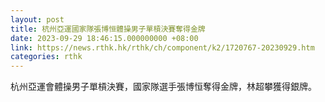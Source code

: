 ```yaml
---
layout: post
title: 杭州亞運國家隊張博恒體操男子單槓決賽奪得金牌
date: 2023-09-29 18:46:15.000000000 +08:00
link: https://news.rthk.hk/rthk/ch/component/k2/1720767-20230929.htm
categories: rthk
---
```


杭州亞運會體操男子單槓決賽，國家隊選手張博恒奪得金牌，林超攀獲得銀牌。
